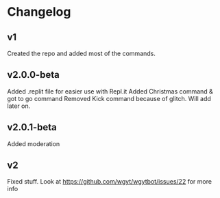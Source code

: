 # Changelog
## v1
Created the repo and added most of the commands.
## v2.0.0-beta
Added .replit file for easier use with Repl.it
Added Christmas command & got to go command
Removed Kick command because of glitch. Will add later on.
## v2.0.1-beta
Added moderation
## v2
Fixed stuff.
Look at https://github.com/wgyt/wgytbot/issues/22 for more info

